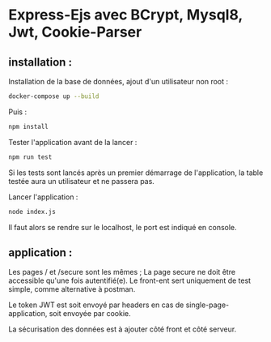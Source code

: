 # Express-Ejs avec BCrypt, Mysql8, Jwt, Cookie-Parser


## installation : 

Installation de la base de données, ajout d'un utilisateur non root :
```bash
docker-compose up --build
```

Puis : 
```bash
npm install
```


Tester l'application avant de la lancer :
```bash
npm run test
```
Si les tests sont lancés après un premier démarrage de l'application, la table testée aura un utilisateur et ne passera pas.  

Lancer l'application : 
```bash
node index.js
```

Il faut alors se rendre sur le localhost, le port est indiqué en console. 

## application : 

Les pages / et /secure sont les mêmes ; La page secure ne doit être accessible qu'une fois autentifié(e). Le front-ent sert uniquement de test simple, comme alternative à postman.  

Le token JWT est soit envoyé par headers en cas de single-page-application, soit envoyée par cookie.  

La sécurisation des données est à ajouter côté front et côté serveur.


